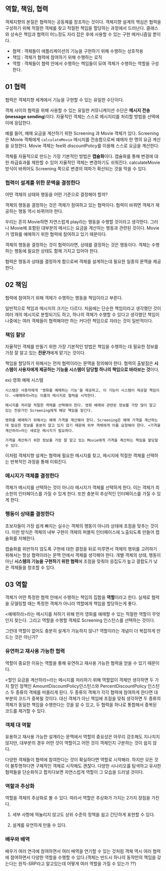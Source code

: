 ## 역할, 책임, 협력

객체지향의 본질은 협력하는 공동체를 창조하는 것이다. 객체지향 설계의 핵심은 협력을 구성하기 위해 적절한 객체를 찾고 적절한 책임을 할당하는 과정에서 드러난다. 클래스와 상속은 책임과 협력이 어느정도 자리 잡은 후에 사용할 수 있는 구현 메커니즘일 뿐이다.

* 협력 : 객체들이 애플리케이션의 기능을 구현하기 위해 수행하는 상호작용
* 책임 : 객체가 협력에 참여하기 위해 수행하는 로직
* 역할 : 객체들이 협력 안에서 수행하는 책임들이 모여 객체가 수행하는 역할을 구성한다.

## 01 협력

협력은 객체지향 세계에서 기능을 구현할 수 있는 유일한 수단이다.

객체 사이의 협력을 위해 사용할 수 있는 유일한 커뮤니케이션 수단은 **메시지 전송(message sending**)이다. 자율적인 객체는 스스로 메시지리를 처리할 방법을 선택에 이에 응답한다.

예를 들어, 예매 요금을 계산하기 위한 Screening 과 Movie 객체가 있다. Screening은 Movie 객체에게 ```calculateMovie``` 메시지를 전송함으로써 예매자 한 명의 요금 계산을 요청한다. Movie 객체는 fee와 discountPolicy를 이용해 스스로 요금을 계산한다.

객체를 자율적으로 만드는 가장 기본적인 방법은 **캡슐화**이다. 캡슐화를 통해 변경에 대한 파급효과를 제한할 수 있어 자율적인 객체는 변경하기도 쉬워진다. calculateMovie 방식이 바뀌어도 Screening 쪽으로 변경의 여파가 확산되는 것을 막을 수 있다.

### 협력이 설계를 위한 문맥을 결정한다

어떤 객체의 상태와 행동을 어떤 기준으로 결정해야 할까?

객체의 행동을 결정하는 것은 객체가 참여하고 있는 협력이다. 협력이 바뀌면 객체가 제공하는 행동 역시 바뀌어야 한다.

우리는 흔히 Movie하면 자연스럽게 play라는 행동을 수행할 것이라고 생각한다. 그러나 Movie에 포함된 대부분의 메서드는 요금을 계산하는 행동과 관련된 것이다. Movie가 영화를 예매하기 위한 협력에 참여하고 있기 때문이다.

객체의 행동을 결정하는 것이 협력이라면, 상태를 결정하는 것은 행동이다. 객체는 수행하는 행동에 필요한 상태도 함께 가지고 있어야 한다.

협력은 행동과 상태를 결정하게 함으로써 객체를 설계하는데 필요한 일종의 문맥을 제공한다.

## 02 책임

협력에 참여하기 위해 객체가 수행하는 행동을 책임이라고 부른다.

일반적으로 책임과 메시지의 크기는 다르다. 처음에는 단순한 책임이라고 생각했던 것이 여러 개의 메시지로 분할되기도 하고, 하나의 객체가 수행할 수 있다고 생각했던 책임이 나중에는 여러 객체들이 협력해야만 하는 커다란 책임으로 자라는 것이 일반적이다.

### 책임 할당

자율적인 객체를 만들기 위한 가장 기본적인 방법은 책임을 수행하는 데 필요한 정보를 가장 잘 알고 있는 **전문가**에게 맡기는 것이다.

책임을 할당하기 위해서는 먼저 협력이라는 문맥을 정의해야 한다. 협력의 출발점은 **시스템이 사용자에게 제공하는 기능을 시스템이 담당할 하나의 책임으로 바라보는 것**이다.

ex) 영화 예매 시스템

    시스템은 사용자에게 '영화를 예매하는 기능'을 제공하고, 이 기능이 시스템이 제공할 책임이다. <예매하라>라는 이름의 메시지로 협력을 시작한다.

    메시지를 처리할 적절한 객체를 선택해야 한다. 영화 예매와 관련된 정보를 가장 많이 알고 있는 전문가인 Screening에게 해당 책임을 맡긴다.

    영화를 예매하기 위해서는 예매 가격을 계산해야 한다. Screening은 예매 가격을 계산하는데 필요한 정보를 충분히 알고 있지 않기 때문에 외부 객체에게 이를 요청해야 한다. <가격을 계산하라>라는 새로운 메시지가 필요하다.

    가격을 계산하기 위한 정보를 가장 잘 알고 있는 Movie에게 가격을 계산하는 책임을 할당할 수 있다.

이처럼 객체지향 설계는 협력에 필요한 메시지를 찾고, 메시지에 적절한 객체를 선택하는 반복적인 과정을 통해 이뤄진다.

### 메시지가 객체를 결정한다

객체가 메시지를 선택하는 것이 아니라 메시지가 객체를 선택하게 한다. 이는 객체가 최소한의 인터페이스를 가질 수 있게 한다. 또한 충분히 추상적인 인터페이스를 가질 수 있게 한다.

### 행동이 상태를 결정한다

초보자들이 가장 쉽게 빠지는 실수는 객체의 행동이 아니라 상태에 초점을 맞추는 것이다. 이런 방식은 객체의 내부 구현이 객체의 퍼블릭 인터페이스에 노출되도록 만들어 캡슐화를 저해한다.

캡슐화를 위반하지 않도록 구현에 대한 결정을 뒤로 미루면서 객체의 행위를 고려하기 위해서는 항상 협력이라는 문맥 안에서 객체를 생각해야 한다. 개별 객체의 상태, 행동이 아닌 **시스템의 기능을 구현하기 위한 협력**에 초점을 맞춰야 응집도가 높고 결합도가 낮은 객체들을 창조할 수 있다.

## 03 역할

객체가 어떤 특정한 협력 안에서 수행하는 책임의 집합을 **역할**이라고 한다. 실제로 협력을 모델링할 때는 특정한 객체가 아니라 역할에게 책임을 할당하는게 좋다.

<예매하라>라는 메시지를 처하기 위해 먼저 영화를 예매할 수 있는 적절한 역할이 무엇인지 찾는다. 그리고 역할을 수행할 객체로 Screening 인스턴스를 선택하는 것이다.

그런데 역할이 없어도 충분히 설계가 가능하지 않나? 역할이라는 개념이 더 복잡하게 만드는 것은 아닌가?

### 유연하고 재사용 가능한 협력

역할이 중요한 이유는 역할을 통해 유연하고 재사용 가능한 협력을 얻을 수 있기 때문이다.

<할인 요금을 계산하라>라는 메시지를 처리하기 위해 역할없이 객체만 생각하면 두 가지 할인 정책인 AmountDiscountPolicy인스턴스와 PercentDiscountPolicy 인스턴스 두 종류의 객체를 떠올리게 된다. 두 종류의 객체가 각각 협력에 참여하게 한다면 대부분의 코드가 중복될 것이다. 대신 객체가 아닌 책임에 초점을 맞춰 생각하면 두 종류의 객체가 동일한 책임을 수행한다는 것을 알 수 있고, 두 협력을 하나로 통합해서 중복된 코드를 제거할 수 있다.

### 객체 대 역할

유용하고 재사용 가능한 설계라는 문맥에서 역할의 중요성은 아무리 강조해도 지나치지 않지만, 대부분의 경우 어떤 것이 역할이고 어떤 것이 객체인지 구분하는 것이 쉽지 않다.

다양한 객체들이 협력에 참여한다는 것이 확실하다면 역할로 시작해라. 하지만 모든 것이 불투명하다면 구체적인 객체로 시작해도 괜찮다. 다양한 시나리오를 탐색하고 유사한 협력들을 단순화하고 합치다보면 자연스럽게 역할이 그 모습을 드러낼 것이다.

### 역할과 추상화

역할을 객체의 추상화로 볼 수 있다. 따라서 역할은 추상화가 가지는 2가지 장점을 가진다.

1. 세부 사항에 억눌리지 않고도 상위 수준의 정책을 쉽고 간단하게 표현할 수 있다.

2. 설계를 유연하게 만들 수 있다.

### 배우와 배역

배우가 여러 연극에 참여하면서 여러 배역을 연기할 수 있는 것처럼 객체 역시 여러 협력에 참여하면서 다양한 역할을 수행할 수 있다.(객체는 반드시 하나의 동작만의 책임을 갖는다는 원칙-SRP라고 알고있는데 어떻게 여러 역할을 가질 수 있는가 ??)





